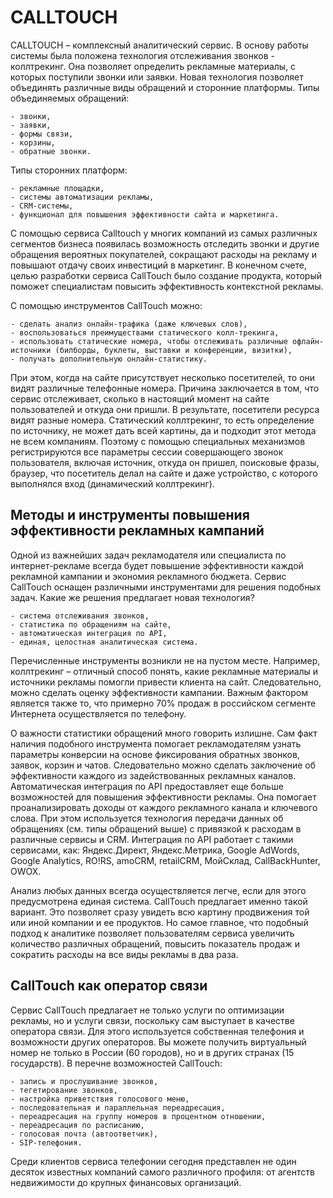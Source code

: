 # CALLTOUCH

CALLTOUCH – комплексный аналитический сервис. В основу работы системы была положена технология отслеживания звонков - коллтрекинг. Она позволяет определить рекламные материалы, с которых поступили звонки или заявки. Новая технология позволяет объединять различные виды обращений и сторонние платформы.
Типы объединяемых обращений:

    - звонки,
    - заявки,
    - формы связи,
    - корзины,
    - обратные звонки.

Типы сторонних платформ:
    
    - рекламные площадки,
    - системы автоматизации рекламы,
    - CRM-системы,
    - функционал для повышения эффективности сайта и маркетинга.

С помощью сервиса Calltouch у многих компаний из самых различных сегментов бизнеса появилась возможность отследить звонки и другие обращения вероятных покупателей, сокращают расходы на рекламу и повышают отдачу своих инвестиций в маркетинг. В конечном счете, целью разработки сервиса CallTouch было создание продукта, который поможет специалистам повысить эффективность контекстной рекламы.

С помощью инструментов CallTouch можно:

    - сделать анализ онлайн-трафика (даже ключевых слов),
    - воспользоваться преимуществами статического колл-трекинга,
    - использовать статические номера, чтобы отслеживать различные офлайн-источники (билборды, буклеты, выставки и конференции, визитки),
    - получать дополнительную онлайн-статистику.

При этом, когда на сайте присутствует несколько посетителей, то они видят различные телефонные номера. Причина заключается в том, что сервис отслеживает, сколько в настоящий момент на сайте пользователей и откуда они пришли. В результате, посетители ресурса видят разные номера. Статический коллтрекинг, то есть определение по источнику, не может дать всей картины, да и подходит этот метода не всем компаниям.
Поэтому с помощью специальных механизмов регистрируются все параметры сессии совершающего звонок пользователя, включая источник, откуда он пришел, поисковые фразы, браузер, что посетитель делал на сайте и даже устройство, с которого выполнялся вход (динамический коллтрекинг).

## Методы и инструменты повышения эффективности рекламных кампаний

Одной из важнейших задач рекламодателя или специалиста по интернет-рекламе всегда будет повышение эффективности каждой рекламной кампании и экономия рекламного бюджета. Сервис CallTouch оснащен различными инструментами для решения подобных задач. Какие же решения предлагает новая технология?

    - система отслеживания звонков,
    - статистика по обращениям на сайте,
    - автоматическая интеграция по API,
    - единая, целостная аналитическая система.

Перечисленные инструменты возникли не на пустом месте. Например, коллтрекинг – отличный способ понять, какие рекламные материалы и источники рекламы помогли привести клиента на сайт. Следовательно, можно сделать оценку эффективности кампании. Важным фактором является также то, что примерно 70% продаж в российском сегменте Интернета осуществляется по телефону.

О важности статистики обращений много говорить излишне. Сам факт наличия подобного инструмента помогает рекламодателям узнать параметры конверсии на основе фиксирования обратных звонков, заявок, корзин и чатов. Следовательно можно сделать заключение об эффективности каждого из задействованных рекламных каналов.
Автоматическая интеграция по API предоставляет еще больше возможностей для повышения эффективности рекламы. Она помогает проанализировать доходы от каждого рекламного канала и ключевого слова. При этом используется технология передачи данных об обращениях (см. типы обращений выше) с привязкой к расходам в различные сервисы и CRM. Интеграция по API работает с такими сервисами, как: Яндекс.Директ, Яндекс.Метрика, Google AdWords, Google Analytics, RO!RS, amoCRM, retailCRM, МойСклад, CallBackHunter, OWOX.

Анализ любых данных всегда осуществляется легче, если для этого предусмотрена единая система. CallTouch предлагает именно такой вариант. Это позволяет сразу увидеть всю картину продвижения той или иной компании и ее продуктов. Но самое главное, что подобный подход к аналитике позволяет пользователям сервиса увеличить количество различных обращений, повысить показатель продаж и сократить расходы на все виды рекламы в два раза.

## CallTouch как оператор связи

Сервис CallTouch предлагает не только услуги по оптимизации рекламы, но и услуги связи, поскольку сам выступает в качестве оператора связи. Для этого используется собственная телефония и возможности других операторов. Вы можете получить виртуальный номер не только в России (60 городов), но и в других странах (15 государств). В перечне возможностей CallTouch:

    - запись и прослушивание звонков,
    - тегетирование звонков,
    - настройка приветствия голосового меню,
    - последовательная и параллельная переадресация,
    - переадресация на группу номеров в процентном отношении,
    - переадресация по расписанию,
    - голосовая почта (автоответчик),
    - SIP-телефония.

Среди клиентов сервиса телефонии сегодня представлен не один десяток известных компаний самого различного профиля: от агентств недвижимости до крупных финансовых организаций.

